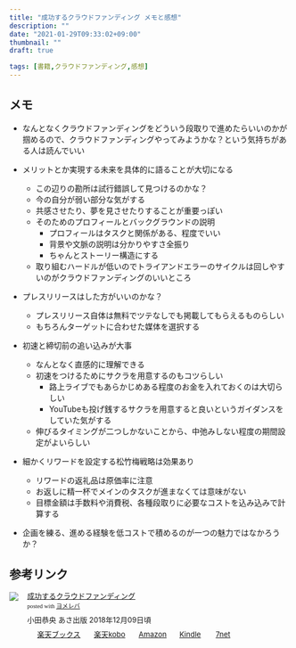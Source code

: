 ```yaml
---
title: "成功するクラウドファンディング メモと感想"
description: ""
date: "2021-01-29T09:33:02+09:00"
thumbnail: ""
draft: true

tags: [書籍,クラウドファンディング,感想]
---
```

## メモ
- なんとなくクラウドファンディングをどういう段取りで進めたらいいのかが掴めるので、クラウドファンディングやってみようかな？という気持ちがある人は読んでいい
- メリットとか実現する未来を具体的に語ることが大切になる
    - この辺りの勘所は試行錯誤して見つけるのかな？
    - 今の自分が弱い部分な気がする
    - 共感させたり、夢を見させたりすることが重要っぽい
    - そのためのプロフィールとバックグラウンドの説明
        - プロフィールはタスクと関係がある、程度でいい
        - 背景や文脈の説明は分かりやすさ全振り
        - ちゃんとストーリー構造にする
    - 取り組むハードルが低いのでトライアンドエラーのサイクルは回しやすいのがクラウドファンディングのいいところ

- プレスリリースはした方がいいのかな？
    - プレスリリース自体は無料でツテなしでも掲載してもらえるものらしい
    - もちろんターゲットに合わせた媒体を選択する

- 初速と締切前の追い込みが大事
    - なんとなく直感的に理解できる
    - 初速をつけるためにサクラを用意するのもコツらしい
        - 路上ライブでもあらかじめある程度のお金を入れておくのは大切らしい
        - YouTubeも投げ銭するサクラを用意すると良いというガイダンスをしていた気がする
    - 伸びるタイミングが二つしかないことから、中弛みしない程度の期間設定がよいらしい
- 細かくリワードを設定する松竹梅戦略は効果あり
    - リワードの返礼品は原価率に注意
    - お返しに精一杯でメインのタスクが進まなくては意味がない
    - 目標金額は手数料や消費税、各種段取りに必要なコストを込み込みで計算する
- 企画を練る、進める経験を低コストで積めるのが一つの魅力ではなかろうか？

## 参考リンク

<div class="booklink-box" style="text-align:left;padding-bottom:20px;font-size:small;zoom: 1;overflow: hidden;"><div class="booklink-image" style="float:left;margin:0 15px 10px 0;"><a href="//af.moshimo.com/af/c/click?a_id=2220301&p_id=56&pc_id=56&pl_id=637&s_v=b5Rz2P0601xu&url=http%3A%2F%2Fbooks.rakuten.co.jp%2Frb%2F15711799%2F" target="_blank" ><img src="https://thumbnail.image.rakuten.co.jp/@0_mall/book/cabinet/1116/9784866671116.jpg?_ex=64x64" style="border: none;" /></a><img src="//i.moshimo.com/af/i/impression?a_id=2220301&p_id=56&pc_id=56&pl_id=637" width="1" height="1" style="border:none;"></div><div class="booklink-info" style="line-height:120%;zoom: 1;overflow: hidden;"><div class="booklink-name" style="margin-bottom:10px;line-height:120%"><a href="//af.moshimo.com/af/c/click?a_id=2220301&p_id=56&pc_id=56&pl_id=637&s_v=b5Rz2P0601xu&url=http%3A%2F%2Fbooks.rakuten.co.jp%2Frb%2F15711799%2F" target="_blank" >成功するクラウドファンディング</a><img src="//i.moshimo.com/af/i/impression?a_id=2220301&p_id=56&pc_id=56&pl_id=637" width="1" height="1" style="border:none;"><div class="booklink-powered-date" style="font-size:8pt;margin-top:5px;font-family:verdana;line-height:120%">posted with <a href="https://yomereba.com" rel="nofollow" target="_blank">ヨメレバ</a></div></div><div class="booklink-detail" style="margin-bottom:5px;">小田恭央 あさ出版 2018年12月09日頃    </div><div class="booklink-link2" style="margin-top:10px;"><div class="shoplinkrakuten" style="display:inline;margin-right:5px;background: url('//img.yomereba.com/yl.gif') 0 -50px no-repeat;padding: 2px 0 2px 18px;white-space: nowrap;"><a href="//af.moshimo.com/af/c/click?a_id=2220301&p_id=56&pc_id=56&pl_id=637&s_v=b5Rz2P0601xu&url=http%3A%2F%2Fbooks.rakuten.co.jp%2Frb%2F15711799%2F" target="_blank" >楽天ブックス</a><img src="//i.moshimo.com/af/i/impression?a_id=2220301&p_id=56&pc_id=56&pl_id=637" width="1" height="1" style="border:none;"></div><div class="shoplinkrakukobo" style="display:inline;margin-right:5px;background: url('//img.yomereba.com/yl.gif') 0 -50px no-repeat;padding: 2px 0 2px 18px;white-space: nowrap;"><a href="//af.moshimo.com/af/c/click?a_id=2220301&p_id=56&pc_id=56&pl_id=637&s_v=b5Rz2P0601xu&url=https%3A%2F%2Fbooks.rakuten.co.jp%2Frk%2Fd0b99a671328307d998173b5b567f70b%2F" target="_blank" >楽天kobo</a><img src="//i.moshimo.com/af/i/impression?a_id=2220301&p_id=56&pc_id=56&pl_id=637" width="1" height="1" style="border:none;"></div><div class="shoplinkamazon" style="display:inline;margin-right:5px;background: url('//img.yomereba.com/yl.gif') 0 0 no-repeat;padding: 2px 0 2px 18px;white-space: nowrap;"><a href="//af.moshimo.com/af/c/click?a_id=2220302&p_id=170&pc_id=185&pl_id=4062&s_v=b5Rz2P0601xu&url=https%3A%2F%2Fwww.amazon.co.jp%2Fexec%2Fobidos%2FASIN%2F4866671114" target="_blank" >Amazon</a></div><div class="shoplinkkindle" style="display:inline;margin-right:5px;background: url('//img.yomereba.com/yl.gif') 0 0 no-repeat;padding: 2px 0 2px 18px;white-space: nowrap;"><a href="//af.moshimo.com/af/c/click?a_id=2220302&p_id=170&pc_id=185&pl_id=4062&s_v=b5Rz2P0601xu&url=https%3A%2F%2Fwww.amazon.co.jp%2Fgp%2Fsearch%3Fkeywords%3D%25E6%2588%2590%25E5%258A%259F%25E3%2581%2599%25E3%2582%258B%25E3%2582%25AF%25E3%2583%25A9%25E3%2582%25A6%25E3%2583%2589%25E3%2583%2595%25E3%2582%25A1%25E3%2583%25B3%25E3%2583%2587%25E3%2582%25A3%25E3%2583%25B3%25E3%2582%25B0%26__mk_ja_JP%3D%2583J%2583%255E%2583J%2583i%26url%3Dnode%253D2275256051" target="_blank" >Kindle</a></div>            	  <div class="shoplinkseven" style="display:inline;margin-right:5px;background: url('//img.yomereba.com/yl.gif') 0 -100px no-repeat;padding: 2px 0 2px 18px;white-space: nowrap;"><a href="//af.moshimo.com/af/c/click?a_id=2317554&p_id=932&pc_id=1188&pl_id=12456&s_v=b5Rz2P0601xu&url=http%3A%2F%2F7net.omni7.jp%2Fsearch%2F%3FsearchKeywordFlg%3D1%26keyword%3D9784866671116" target="_blank" >7net<img src="//i.moshimo.com/af/i/impression?a_id=2317554&p_id=932&pc_id=1188&pl_id=12456" width="1" height="1" style="border:none;"></a></div>            	  	  	  	      </div></div><div class="booklink-footer" style="clear: left"></div></div>

